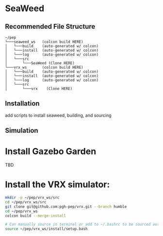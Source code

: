 # SeaWeed

## Recommended File Structure
```
~/pep
└───seaweed_ws   (colcon build HERE)
│   └───build    (auto-generated w/ colcon)
│   └───install  (auto-generated w/ colcon)
│   └───log      (auto-generated w/ colcon)
│   └───src
│       └───SeaWeed (Clone HERE)
└───vrx_ws       (colcon build HERE)
│   └───build    (auto-generated w/ colcon)
│   └───install  (auto-generated w/ colcon)
│   └───log      (auto-generated w/ colcon)
│   └───src
│       └───vrx    (Clone HERE)

```

## Installation
add scripts to install seaweed, building, and sourcing

## Simulation

# Install Gazebo Garden
TBD

# Install the VRX simulator:
```sh
mkdir -p ~/pep/vrx_ws/src
cd ~/pep/vrx_ws/src
git clone git@github.com:pgh-pep/vrx.git --branch humble
cd ~/pep/vrx_ws
colcon build --merge-install

# Can manually source in terminal or add to ~/.bashrc to be sourced automatically
source ~/pep/vrx_ws/install/setup.bash
```

